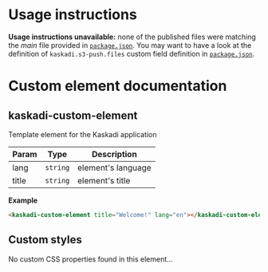 # Usage instructions

**Usage instructions unavailable:** none of the published files were matching the _main_ file provided in [`package.json`](./package.json). You may want to have a look at the definition of `kaskadi.s3-push.files` custom field definition in [`package.json`](./package.json).

# Custom element documentation

## kaskadi-custom-element

Template element for the Kaskadi application


| Param | Type | Description |
| --- | --- | --- |
| lang | `string` | element's language |
| title | `string` | element's title |

**Example**  
```html
<kaskadi-custom-element title="Welcome!" lang="en"></kaskadi-custom-element>
```
<!-- LINKS -->

## Custom styles

No custom CSS properties found in this element...